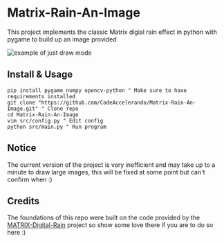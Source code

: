 # Matrix-Rain-An-Image
This project implements the classic Matrix digial rain effect in python with pygame to build up an image provided

![example of just draw mode](example.gif)

## Install & Usage
```vim
pip install pygame numpy opencv-python " Make sure to have requirements installed
git clone "https://github.com/CodeAccelerando/Matrix-Rain-An-Image.git" " Clone repo
cd Matrix-Rain-An-Image
vim src/config.py " Edit config 
python src/main.py " Run program
```

## Notice
The current version of the project is very inefficient and may take up to a minute to draw large images, this will be fixed at some point but can't confirm when :)

## Credits

The foundations of this repo were built on the code provided by the [MATRIX-Digital-Rain](https://github.com/StanislavPetrovV/MATRIX-Digital-Rain) project so show some love there if you are to do so here :)
